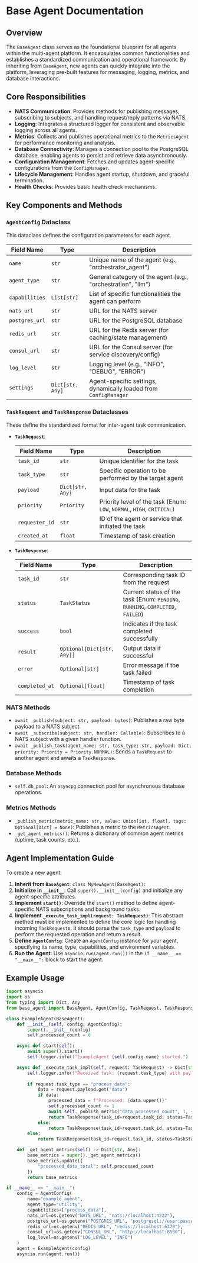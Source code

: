 # Base Agent Documentation

## Overview

The `BaseAgent` class serves as the foundational blueprint for all agents within the multi-agent platform. It encapsulates common functionalities and establishes a standardized communication and operational framework. By inheriting from `BaseAgent`, new agents can quickly integrate into the platform, leveraging pre-built features for messaging, logging, metrics, and database interactions.

## Core Responsibilities

*   **NATS Communication**: Provides methods for publishing messages, subscribing to subjects, and handling request/reply patterns via NATS.
*   **Logging**: Integrates a structured logger for consistent and observable logging across all agents.
*   **Metrics**: Collects and publishes operational metrics to the `MetricsAgent` for performance monitoring and analysis.
*   **Database Connectivity**: Manages a connection pool to the PostgreSQL database, enabling agents to persist and retrieve data asynchronously.
*   **Configuration Management**: Fetches and updates agent-specific configurations from the `ConfigManager`.
*   **Lifecycle Management**: Handles agent startup, shutdown, and graceful termination.
*   **Health Checks**: Provides basic health check mechanisms.

## Key Components and Methods

### `AgentConfig` Dataclass

This dataclass defines the configuration parameters for each agent.

| Field Name        | Type        | Description                                                               |
|-------------------|-------------|---------------------------------------------------------------------------|
| `name`            | `str`       | Unique name of the agent (e.g., "orchestrator_agent")                     |
| `agent_type`      | `str`       | General category of the agent (e.g., "orchestration", "llm")              |
| `capabilities`    | `List[str]` | List of specific functionalities the agent can perform                    |
| `nats_url`        | `str`       | URL for the NATS server                                                   |
| `postgres_url`    | `str`       | URL for the PostgreSQL database                                           |
| `redis_url`       | `str`       | URL for the Redis server (for caching/state management)                   |
| `consul_url`      | `str`       | URL for the Consul server (for service discovery/config)                  |
| `log_level`       | `str`       | Logging level (e.g., "INFO", "DEBUG", "ERROR")                          |
| `settings`        | `Dict[str, Any]` | Agent-specific settings, dynamically loaded from `ConfigManager`        |

### `TaskRequest` and `TaskResponse` Dataclasses

These define the standardized format for inter-agent task communication.

*   **`TaskRequest`**:

    | Field Name        | Type        | Description                                                               |
    |-------------------|-------------|---------------------------------------------------------------------------|
    | `task_id`         | `str`       | Unique identifier for the task                                            |
    | `task_type`       | `str`       | Specific operation to be performed by the target agent                    |
    | `payload`         | `Dict[str, Any]` | Input data for the task                                                   |
    | `priority`        | `Priority`  | Priority level of the task (Enum: `LOW`, `NORMAL`, `HIGH`, `CRITICAL`)  |
    | `requester_id`    | `str`       | ID of the agent or service that initiated the task                        |
    | `created_at`      | `float`     | Timestamp of task creation                                                |

*   **`TaskResponse`**:

    | Field Name        | Type        | Description                                                               |
    |-------------------|-------------|---------------------------------------------------------------------------|
    | `task_id`         | `str`       | Corresponding task ID from the request                                    |
    | `status`          | `TaskStatus`| Current status of the task (Enum: `PENDING`, `RUNNING`, `COMPLETED`, `FAILED`) |
    | `success`         | `bool`      | Indicates if the task completed successfully                              |
    | `result`          | `Optional[Dict[str, Any]]` | Output data if successful                                             |
    | `error`           | `Optional[str]` | Error message if the task failed                                          |
    | `completed_at`    | `Optional[float]` | Timestamp of task completion                                              |

### NATS Methods

*   `await _publish(subject: str, payload: bytes)`: Publishes a raw byte payload to a NATS subject.
*   `await _subscribe(subject: str, handler: Callable)`: Subscribes to a NATS subject with a given handler function.
*   `await _publish_task(agent_name: str, task_type: str, payload: Dict, priority: Priority = Priority.NORMAL)`: Sends a `TaskRequest` to another agent and awaits a `TaskResponse`.

### Database Methods

*   `self.db_pool`: An `asyncpg` connection pool for asynchronous database operations.

### Metrics Methods

*   `_publish_metric(metric_name: str, value: Union[int, float], tags: Optional[Dict] = None)`: Publishes a metric to the `MetricsAgent`.
*   `_get_agent_metrics()`: Returns a dictionary of common agent metrics (uptime, task counts, etc.).

## Agent Implementation Guide

To create a new agent:

1.  **Inherit from `BaseAgent`**: `class MyNewAgent(BaseAgent):`
2.  **Initialize in `__init__`**: Call `super().__init__(config)` and initialize any agent-specific attributes.
3.  **Implement `start()`**: Override the `start()` method to define agent-specific NATS subscriptions and background tasks.
4.  **Implement `_execute_task_impl(request: TaskRequest)`**: This abstract method must be implemented to define the core logic for handling incoming `TaskRequest`s. It should parse the `task_type` and `payload` to perform the requested operation and return a result.
5.  **Define `AgentConfig`**: Create an `AgentConfig` instance for your agent, specifying its name, type, capabilities, and environment variables.
6.  **Run the Agent**: Use `asyncio.run(agent.run())` in the `if __name__ == "__main__":` block to start the agent.

## Example Usage

```python
import asyncio
import os
from typing import Dict, Any
from base_agent import BaseAgent, AgentConfig, TaskRequest, TaskResponse, Priority, TaskStatus

class ExampleAgent(BaseAgent):
    def __init__(self, config: AgentConfig):
        super().__init__(config)
        self.processed_count = 0

    async def start(self):
        await super().start()
        self.logger.info(f"ExampleAgent {self.config.name} started.")

    async def _execute_task_impl(self, request: TaskRequest) -> Dict[str, Any]:
        self.logger.info(f"Received task: {request.task_type} with payload: {request.payload}")
        
        if request.task_type == "process_data":
            data = request.payload.get("data")
            if data:
                processed_data = f"Processed: {data.upper()}"
                self.processed_count += 1
                await self._publish_metric("data_processed_count", 1, {"agent": self.config.name})
                return TaskResponse(task_id=request.task_id, status=TaskStatus.COMPLETED, success=True, result={"processed_data": processed_data}).dict()
            else:
                return TaskResponse(task_id=request.task_id, status=TaskStatus.FAILED, success=False, error="No data provided").dict()
        else:
            return TaskResponse(task_id=request.task_id, status=TaskStatus.FAILED, success=False, error=f"Unknown task type: {request.task_type}").dict()

    def _get_agent_metrics(self) -> Dict[str, Any]:
        base_metrics = super()._get_agent_metrics()
        base_metrics.update({
            "processed_data_total": self.processed_count
        })
        return base_metrics

if __name__ == "__main__":
    config = AgentConfig(
        name="example_agent",
        agent_type="utility",
        capabilities=["process_data"],
        nats_url=os.getenv("NATS_URL", "nats://localhost:4222"),
        postgres_url=os.getenv("POSTGRES_URL", "postgresql://user:password@localhost:5432/db"),
        redis_url=os.getenv("REDIS_URL", "redis://localhost:6379"),
        consul_url=os.getenv("CONSUL_URL", "http://localhost:8500"),
        log_level=os.getenv("LOG_LEVEL", "INFO")
    )
    agent = ExampleAgent(config)
    asyncio.run(agent.run())
```

